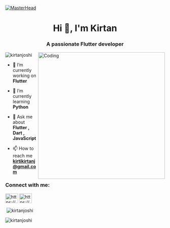 
[![MasterHead](https://1.bp.blogspot.com/-7A4WynwLsMw/XbBpCXG8fHI/AAAAAAAAMt4/uOa1bpLskYgrwGbllhSu2SDj_Mig8SXJQCLcBGAsYHQ/s1600/2000_600px.gif)](https://kirtanjoshi.io)

<h1 align="center">Hi 👋, I'm Kirtan</h1>
<h3 align="center">A passionate Flutter developer</h3>

<img align ="right" alt ="Coding" width= "400" src ="[https://github.com/rudrabarad/Gifs](https://outlane.co/now/new-shot-programmer-animation/)">

<p align="left"> <img src="https://komarev.com/ghpvc/?username=kirtanjoshi&label=Profile%20views&color=0e75b6&style=flat" alt="kirtanjoshi" /> </p>

- 🔭 I’m currently working on **Flutter**

- 🌱 I’m currently learning **Python**

- 💬 Ask me about **Flutter , Dart , JavaScript**

- 📫 How to reach me **kirtikirtanj@gmail.com**

<h3 align="left">Connect with me:</h3>
<p align="left">
<a href="https://linkedin.com/in/https://www.linkedin.com/in/kirtan-joshi-57112a284/" target="blank"><img align="center" src="https://raw.githubusercontent.com/rahuldkjain/github-profile-readme-generator/master/src/images/icons/Social/linked-in-alt.svg" alt="https://www.linkedin.com/in/kirtan-joshi-57112a284/" height="30" width="40" /></a>
<a href="https://instagram.com/https://www.instagram.com/" target="blank"><img align="center" src="https://raw.githubusercontent.com/rahuldkjain/github-profile-readme-generator/master/src/images/icons/Social/instagram.svg" alt="https://www.instagram.com/" height="30" width="40" /></a>
</p>





<p>&nbsp;<img align="center" src="https://github-readme-stats.vercel.app/api?username=kirtanjoshi&show_icons=true&locale=en" alt="kirtanjoshi" /></p>

<p><img align="center" src="https://github-readme-streak-stats.herokuapp.com/?user=kirtanjoshi&" alt="kirtanjoshi" /></p>
